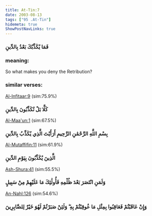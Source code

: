 ```yaml
---
title: At-Tin:7
date: 2003-08-13
tags: ["95 .At-Tin"]
hidemeta: true 
ShowPostNavLinks: true 
---
```

### فَمَا يُكَذِّبُكَ بَعْدُ بِالدِّينِ
### meaning: 
So what makes you deny the Retribution?
### similar verses: 

[Al-Infitaar:9](/82/9) (sim:75.9%)

### كَلَّا بَلْ تُكَذِّبُونَ بِالدِّينِ

[Al-Maa'un:1](/107/1) (sim:67.5%)

### بِسْمِ اللَّهِ الرَّحْمَٰنِ الرَّحِيمِ أَرَأَيْتَ الَّذِي يُكَذِّبُ بِالدِّينِ

[Al-Mutaffifin:11](/83/11) (sim:61.9%)

### الَّذِينَ يُكَذِّبُونَ بِيَوْمِ الدِّينِ

[Ash-Shura:41](/42/41) (sim:55.5%)

### وَلَمَنِ انْتَصَرَ بَعْدَ ظُلْمِهِ فَأُولَٰئِكَ مَا عَلَيْهِمْ مِنْ سَبِيلٍ

[An-Nahl:126](/16/126) (sim:54.6%)

### وَإِنْ عَاقَبْتُمْ فَعَاقِبُوا بِمِثْلِ مَا عُوقِبْتُمْ بِهِ ۖ وَلَئِنْ صَبَرْتُمْ لَهُوَ خَيْرٌ لِلصَّابِرِينَ

